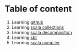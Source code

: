 # Table of content

1. Learning [github](github.md)
2. Learning [scala collections](scala_collection.md)
3. Learning [scala decomposition](scala_decomposition.md)
4. Learning [sbt](sbt.md)
5. Learning [scala compiler](scalac.md)